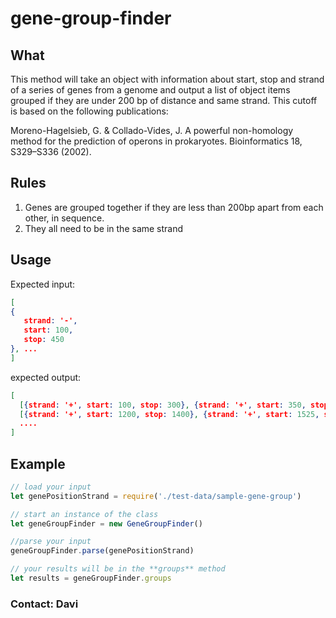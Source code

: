 # gene-group-finder

## What

This method will take an object with information about start, stop and strand of a series of genes from a genome and output a list of object items grouped if they are under 200 bp of distance and same strand. This cutoff is based on the following publications:

Moreno-Hagelsieb, G. & Collado-Vides, J. A powerful non-homology method for the prediction of operons in prokaryotes. Bioinformatics 18, S329–S336 (2002).

## Rules

1) Genes are grouped together if they are less than 200bp apart from each other, in sequence.
2) They all need to be in the same strand

## Usage

Expected input:
```JSON
[
{
   strand: '-',
   start: 100,
   stop: 450
}, ...
]
```

expected output:
```JSON
[
  [{strand: '+', start: 100, stop: 300}, {strand: '+', start: 350, stop: 600}, ...], // This is the first gene cluster,
  [{strand: '+', start: 1200, stop: 1400}, {strand: '+', start: 1525, stop: 2234}, ...], // This is the second gene cluster
  ....
]
```

## Example

```javascript
// load your input
let genePositionStrand = require('./test-data/sample-gene-group')

// start an instance of the class
let geneGroupFinder = new GeneGroupFinder()

//parse your input
geneGroupFinder.parse(genePositionStrand)

// your results will be in the **groups** method
let results = geneGroupFinder.groups
```


### Contact: Davi
